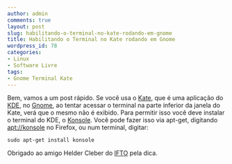 ```yaml
---
author: admin
comments: true
layout: post
slug: habilitando-o-terminal-no-kate-rodando-em-gnome
title: Habilitando o Terminal no Kate rodando em Gnome
wordpress_id: 78
categories:
- Linux
- Software Livre
tags:
- Gnome Terminal Kate
---
```


Bem, vamos a um post rápido. Se você usa o [Kate](http://kate-editor.org/), que é uma aplicação do [KDE](http://www.kde.org/), no [Gnome](http://www.gnome.org/), ao tentar acessar o terminal na parte inferior da janela do Kate, verá que o mesmo não é exibido. Para permitir isso você deve instalar o terminal do KDE, o [Konsole](http://konsole.kde.org/). Você pode fazer isso via apt-get, digitando [apt://konsole](apt://konsole) no Firefox, ou num terminal, digitar:


    
    
    sudo apt-get install konsole
    



Obrigado ao amigo Helder Cleber do [IFTO](http://www.ifto.edu.br) pela dica.
